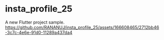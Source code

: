 # insta_profile_25

A new Flutter project sample.
https://github.com/RANANUJ/insta_profile_25/assets/166608465/2712bb46-3c7c-4e6e-91d0-11289a437da4
